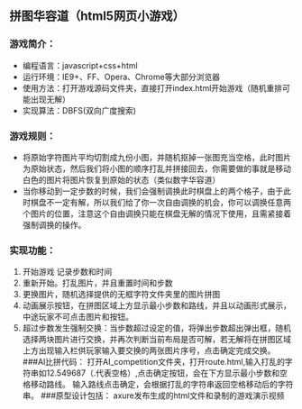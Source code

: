 ## 拼图华容道（html5网页小游戏）
### 游戏简介：
* 编程语言：javascript+css+html
* 运行环境：IE9+、FF、Opera、Chrome等大部分浏览器
* 使用方法：打开游戏源码文件夹，直接打开index.html开始游戏（随机重排可能出现无解）
* 实现算法：DBFS(双向广度搜索)
### 游戏规则：
* 将原始字符图片平均切割成九份小图，并随机抠掉一张图充当空格，此时图片为原始状态，然后我们将小图的顺序打乱并拼接回去，你需要做的事就是移动白色的图片将图片恢复到原始的状态（类似数字华容道）
* 当你移动到一定步数的时候，我们会强制调换此时棋盘上的两个格子，由于此时棋盘不一定有解，所以我们给了你一次自由调换的机会，你可以调换任意两个图片的位置，注意这个自由调换只能在棋盘无解的情况下使用，且需紧接着强制调换的操作。
### 实现功能：
1. 开始游戏 记录步数和时间
2. 重新开始。打乱图片，并且重置时间和步数
3. 更换图片，随机选择提供的无框字符文件夹里的图片拼图
4. 动画展示按钮，在拼图区域上方显示最小步数和路线，并且以动画形式展示，中途玩家不可点击图片和按钮。
5. 超过步数发生强制交换：当步数超过设定的值，将弹出步数超出弹出框，随机选择两块图片进行交换，并再次判断当前布局是否可解，若无解将在拼图区域上方出现输入栏供玩家输入要交换的两张图片序号，点击确定完成交换。
###AI比拼代码：
打开AI_competition文件夹，打开route.html,输入打乱的字符串如12.549687（.代表空格）,点击确定按钮，会在下方显示最小步数和空格移动路线。
输入路线点击确定，会根据打乱的字符串返回空格移动后的字符串。
###原型设计包括：
axure发布生成的html文件和录制的游戏演示视频
